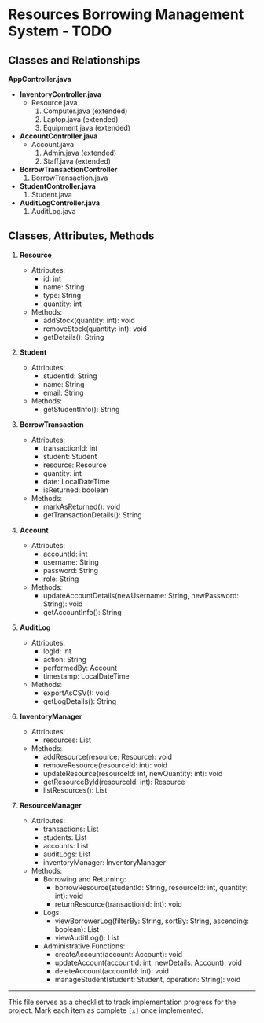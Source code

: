 # Resources Borrowing Management System - TODO

## Classes and Relationships

**AppController.java** 
  - **InventoryController.java**
    - Resource.java
      1. Computer.java (extended)
      2. Laptop.java (extended)
      3. Equipment.java (extended)  
  - **AccountController.java**
    - Account.java
      1. Admin.java (extended)
      2. Staff.java (extended)
  - **BorrowTransactionController**
     1. BorrowTransaction.java
  - **StudentController.java**
     1. Student.java    
  - **AuditLogController.java**
     1. AuditLog.java

## Classes, Attributes, Methods

1. **Resource**
   - Attributes:
     - id: int
     - name: String
     - type: String
     - quantity: int
   - Methods:
     - addStock(quantity: int): void
     - removeStock(quantity: int): void
     - getDetails(): String

2. **Student**
   - Attributes:
     - studentId: String
     - name: String
     - email: String
   - Methods:
     - getStudentInfo(): String

3. **BorrowTransaction**
   - Attributes:
     - transactionId: int
     - student: Student
     - resource: Resource
     - quantity: int
     - date: LocalDateTime
     - isReturned: boolean
   - Methods:
     - markAsReturned(): void
     - getTransactionDetails(): String

4. **Account**
   - Attributes:
     - accountId: int
     - username: String
     - password: String
     - role: String
   - Methods:
     - updateAccountDetails(newUsername: String, newPassword: String): void
     - getAccountInfo(): String

5. **AuditLog**
   - Attributes:
     - logId: int
     - action: String
     - performedBy: Account
     - timestamp: LocalDateTime
   - Methods:
     - exportAsCSV(): void
     - getLogDetails(): String

6. **InventoryManager**
   - Attributes:
     - resources: List<Resource>
   - Methods:
     - addResource(resource: Resource): void
     - removeResource(resourceId: int): void
     - updateResource(resourceId: int, newQuantity: int): void
     - getResourceById(resourceId: int): Resource
     - listResources(): List<Resource>

7. **ResourceManager**
   - Attributes:
     - transactions: List<BorrowTransaction>
     - students: List<Student>
     - accounts: List<Account>
     - auditLogs: List<AuditLog>
     - inventoryManager: InventoryManager
   - Methods:
     - Borrowing and Returning:
       - borrowResource(studentId: String, resourceId: int, quantity: int): void
       - returnResource(transactionId: int): void
     - Logs:
       - viewBorrowerLog(filterBy: String, sortBy: String, ascending: boolean): List<BorrowTransaction>
       - viewAuditLog(): List<AuditLog>
     - Administrative Functions:
       - createAccount(account: Account): void
       - updateAccount(accountId: int, newDetails: Account): void
       - deleteAccount(accountId: int): void
       - manageStudent(student: Student, operation: String): void

---

This file serves as a checklist to track implementation progress for the project. Mark each item as complete `[x]` once implemented.